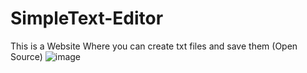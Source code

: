 # SimpleText-Editor
This is a Website Where you can create txt files and save them (Open Source)
![image](https://github.com/user-attachments/assets/47df49da-0f60-433f-9d88-9e57b2c7324d)
